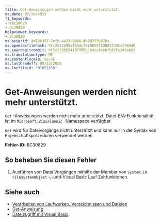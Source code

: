 ```yaml
---
title: Get-Anweisungen werden nicht mehr unterstützt.
ms.date: 07/20/2015
f1_keywords:
- vbc30829
- bc30829
helpviewer_keywords:
- BC30829
ms.assetid: 8d798357-7efb-4423-9808-8b20777b97ba
ms.openlocfilehash: 9fc2012b95af83dc7978099f33883349ccd98d46
ms.sourcegitcommit: bf5c5850654187705bc94cc40ebfb62fe346ab02
ms.translationtype: MT
ms.contentlocale: de-DE
ms.lasthandoff: 09/23/2020
ms.locfileid: "91097058"
---
```

# <a name="get-statements-are-no-longer-supported"></a>Get-Anweisungen werden nicht mehr unterstützt.

`Get` -Anweisungen werden nicht mehr unterstützt. Datei-E/A-Funktionalität ist im `Microsoft.VisualBasic` -Namespace verfügbar.  
  
 `Get` wird für Dateivorgänge nicht unterstützt und kann nur in der Syntax von Eigenschaftsprozeduren verwendet werden.  
  
 **Fehler-ID:** BC30829  
  
## <a name="to-correct-this-error"></a>So beheben Sie diesen Fehler  
  
1. Ausführen von Datei Vorgängen mithilfe der Member von `System.IO` `FileSystemObject` -,-und-Visual Basic Lauf Zeitfunktionen.  
  
## <a name="see-also"></a>Siehe auch

- [Verarbeiten von Laufwerken, Verzeichnissen und Dateien](../developing-apps/programming/drives-directories-files/index.md)
- [Get-Anweisung](../language-reference/statements/get-statement.md)
- [Dateizugriff mit Visual Basic](../developing-apps/programming/drives-directories-files/file-access.md)
